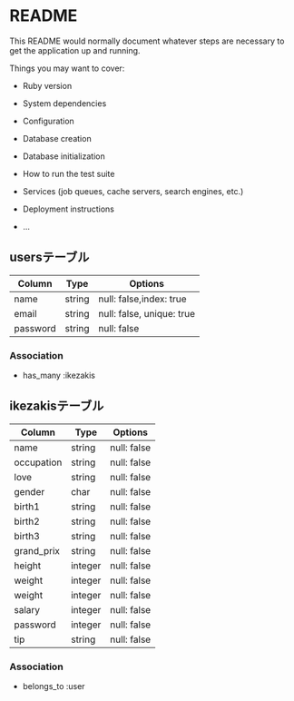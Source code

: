# README

This README would normally document whatever steps are necessary to get the
application up and running.

Things you may want to cover:

* Ruby version

* System dependencies

* Configuration

* Database creation

* Database initialization

* How to run the test suite

* Services (job queues, cache servers, search engines, etc.)

* Deployment instructions

* ...


## usersテーブル

|Column|Type|Options|
|------|----|-------|
|name|string|null: false,index: true|
|email|string|null: false, unique: true|
|password|string|null: false|
### Association
- has_many :ikezakis

## ikezakisテーブル
|Column|Type|Options|
|------|----|-------|
|name       |string|null: false|
|occupation |string|null: false|
|love       |string|null: false|
|gender     |char  |null: false|
|birth1     |string|null: false|
|birth2     |string|null: false|
|birth3     |string|null: false|
|grand_prix |string|null: false|
|height     |integer|null: false|
|weight     |integer|null: false|
|weight     |integer|null: false|
|salary     |integer|null: false|
|password   |integer|null: false|
|tip        |string|null: false|

### Association
- belongs_to :user
